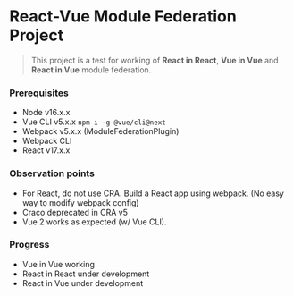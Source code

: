 # React-Vue Module Federation Project

> This project is a test for working of <b>React in React</b>, <b>Vue in Vue</b> and <b>React in Vue</b> module federation.

### Prerequisites

- Node v16.x.x
- Vue CLI v5.x.x `npm i -g @vue/cli@next `
- Webpack v5.x.x (ModuleFederationPlugin)
- Webpack CLI
- React v17.x.x

### Observation points

- For React, do not use CRA. Build a React app using webpack. (No easy way to modify webpack config)
- Craco deprecated in CRA v5
- Vue 2 works as expected (w/ Vue CLI).

### Progress

- Vue in Vue working
- React in React under development
- React in Vue under development


